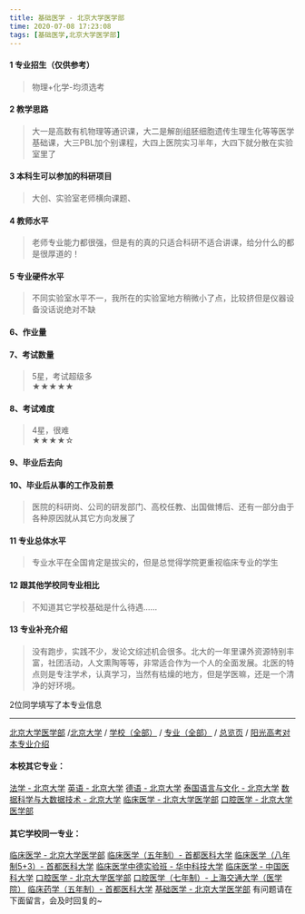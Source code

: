 ```yaml
---
title: 基础医学 - 北京大学医学部
time: 2020-07-08 17:23:08
tags: [基础医学,北京大学医学部]
---
```

#### 1 专业招生（仅供参考）  
> 物理+化学-均须选考



#### 2 教学思路  
> 大一是高数有机物理等通识课，大二是解剖组胚细胞遗传生理生化等等医学基础课，大三PBL加个别课程，大四上医院实习半年，大四下就分散在实验室里了



#### 3 本科生可以参加的科研项目  
>  大创、实验室老师横向课题、



#### 4 教师水平
> 老师专业能力都很强，但是有的真的只适合科研不适合讲课，给分什么的都是很厚道的！



#### 5 专业硬件水平
> 不同实验室水平不一，我所在的实验室地方稍微小了点，比较挤但是仪器设备没话说绝对不缺



#### 6、作业量
> 


#### 7、考试数量  
> 5星，考试超级多   
★★★★★



#### 8、考试难度  
> 4星，很难   
★★★★☆



#### 9、毕业后去向  
> 



#### 10、毕业后从事的工作及前景  
> 医院的科研岗、公司的研发部门、高校任教、出国做博后、还有一部分由于各种原因就从其它方向发展了



#### 11 专业总体水平 
> 专业水平在全国肯定是拔尖的，但是总觉得学院更重视临床专业的学生



####  12 跟其他学校同专业相比 
> 不知道其它学校基础是什么待遇……



####  13 专业补充介绍  
> 没有跑步，实践不少，发论文综述机会很多。北大的一年里课外资源特别丰富，社团活动，人文熏陶等等，非常适合作为一个人的全面发展。北医的特点则是专注学术，认真学习，当然有枯燥的地方，但是学医嘛，还是一个清净的好环境。


 2位同学填写了本专业信息
***
[北京大学医学部](https://univgo.github.io/2020/07/08/941961c4e16e) /[北京大学](https://univgo.github.io/2020/07/08/887c8fcb1e85) / [学校（全部）](https://univgo.github.io/2020/07/08/3efa6bcca419) / [专业（全部）](https://univgo.github.io/2020/07/08/2d4c6d3552c2) / [总览页](https://univgo.github.io/2020/07/08/445daeb4fa00) / [阳光高考对本专业介绍](http://gaokao.chsi.com.cn/sch/zyk/view.do?schId=73394058&specId=73385044)
#### 本校其它专业：
[法学 - 北京大学](https://univgo.github.io/2020/07/08/67bf7fc84283)
[英语 - 北京大学](https://univgo.github.io/2020/07/08/0fbdd57bb5ff)
[德语 - 北京大学](https://univgo.github.io/2020/07/08/8156427c0203)
[泰国语言与文化 - 北京大学](https://univgo.github.io/2020/07/08/5f7866d1dab8)
[数据科学与大数据技术 - 北京大学](https://univgo.github.io/2020/07/08/fb4a3d978b23)
[临床医学 - 北京大学医学部](https://univgo.github.io/2020/07/08/fc8f1415787d)
[口腔医学 - 北京大学医学部](https://univgo.github.io/2020/07/08/ba5dd8a6a86a)

#### 其它学校同一专业：
[临床医学 - 北京大学医学部](https://univgo.github.io/2020/07/08/fc8f1415787d)
[临床医学（五年制）- 首都医科大学](https://univgo.github.io/2020/07/08/d3eb2a0ea89b)
[临床医学（八年制5+3）- 首都医科大学](https://univgo.github.io/2020/07/08/9959d7895886)
[临床医学中德实验班 - 华中科技大学](https://univgo.github.io/2020/07/08/c6c73939dff9)
[临床医学 - 中国医科大学](https://univgo.github.io/2020/07/08/6ff86ee1e84a)
[口腔医学 - 北京大学医学部](https://univgo.github.io/2020/07/08/ba5dd8a6a86a)
[口腔医学（七年制）- 上海交通大学（医学院）](https://univgo.github.io/2020/07/08/563f4bf857b0)
[临床药学（五年制）- 首都医科大学](https://univgo.github.io/2020/07/08/6c0e8ed545fd)
[基础医学 - 北京大学医学部](https://univgo.github.io/2020/07/08/66c1f9a9ed13)
有问题请在下面留言，会及时回复的~